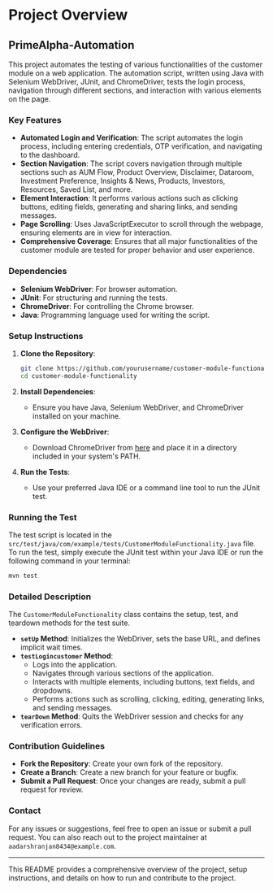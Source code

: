 # Project Overview

## PrimeAlpha-Automation

This project automates the testing of various functionalities of the customer module on a web application. The automation script, written using Java with Selenium WebDriver, JUnit, and ChromeDriver, tests the login process, navigation through different sections, and interaction with various elements on the page.

### Key Features

- **Automated Login and Verification**: The script automates the login process, including entering credentials, OTP verification, and navigating to the dashboard.
- **Section Navigation**: The script covers navigation through multiple sections such as AUM Flow, Product Overview, Disclaimer, Dataroom, Investment Preference, Insights & News, Products, Investors, Resources, Saved List, and more.
- **Element Interaction**: It performs various actions such as clicking buttons, editing fields, generating and sharing links, and sending messages.
- **Page Scrolling**: Uses JavaScriptExecutor to scroll through the webpage, ensuring elements are in view for interaction.
- **Comprehensive Coverage**: Ensures that all major functionalities of the customer module are tested for proper behavior and user experience.

### Dependencies

- **Selenium WebDriver**: For browser automation.
- **JUnit**: For structuring and running the tests.
- **ChromeDriver**: For controlling the Chrome browser.
- **Java**: Programming language used for writing the script.

### Setup Instructions

1. **Clone the Repository**:
    ```bash
    git clone https://github.com/yourusername/customer-module-functionality.git
    cd customer-module-functionality
    ```

2. **Install Dependencies**:
    - Ensure you have Java, Selenium WebDriver, and ChromeDriver installed on your machine.

3. **Configure the WebDriver**:
    - Download ChromeDriver from [here](https://sites.google.com/a/chromium.org/chromedriver/) and place it in a directory included in your system's PATH.

4. **Run the Tests**:
    - Use your preferred Java IDE or a command line tool to run the JUnit test.

### Running the Test

The test script is located in the `src/test/java/com/example/tests/CustomerModuleFunctionality.java` file. To run the test, simply execute the JUnit test within your Java IDE or run the following command in your terminal:

```bash
mvn test
```

### Detailed Description

The `CustomerModuleFunctionality` class contains the setup, test, and teardown methods for the test suite.

- **`setUp` Method**: Initializes the WebDriver, sets the base URL, and defines implicit wait times.
- **`testLogincustomer` Method**: 
  - Logs into the application.
  - Navigates through various sections of the application.
  - Interacts with multiple elements, including buttons, text fields, and dropdowns.
  - Performs actions such as scrolling, clicking, editing, generating links, and sending messages.
- **`tearDown` Method**: Quits the WebDriver session and checks for any verification errors.

### Contribution Guidelines

- **Fork the Repository**: Create your own fork of the repository.
- **Create a Branch**: Create a new branch for your feature or bugfix.
- **Submit a Pull Request**: Once your changes are ready, submit a pull request for review.


### Contact

For any issues or suggestions, feel free to open an issue or submit a pull request. You can also reach out to the project maintainer at `aadarshranjan8434@example.com`.

---

This README provides a comprehensive overview of the project, setup instructions, and details on how to run and contribute to the project.
